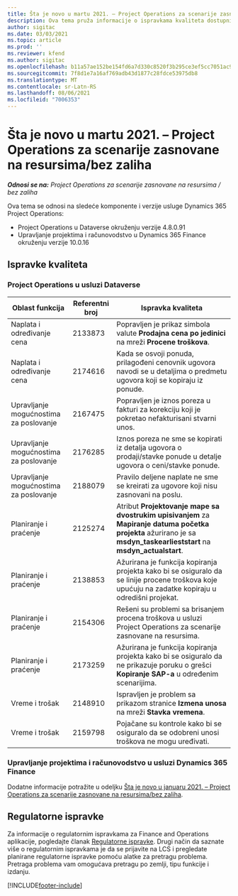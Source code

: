 ```yaml
---
title: Šta je novo u martu 2021. – Project Operations za scenarije zasnovane na resursima/bez zaliha
description: Ova tema pruža informacije o ispravkama kvaliteta dostupnim u izdanju usluge Project Operations za mart 2021. za scenarije zasnovane na resursima/bez zaliha.
author: sigitac
ms.date: 03/03/2021
ms.topic: article
ms.prod: ''
ms.reviewer: kfend
ms.author: sigitac
ms.openlocfilehash: b11a57ae152be154fd6a7d330c8520f3b295ce3ef5cc7051ac9b343e3bcdbe12
ms.sourcegitcommit: 7f8d1e7a16af769adb43d1877c28fdce53975db8
ms.translationtype: MT
ms.contentlocale: sr-Latn-RS
ms.lasthandoff: 08/06/2021
ms.locfileid: "7006353"
---
```

# <a name="whats-new-march-2021---project-operations-for-resourcenon-stocked-based-scenarios"></a>Šta je novo u martu 2021. – Project Operations za scenarije zasnovane na resursima/bez zaliha

_**Odnosi se na:** Project Operations za scenarije zasnovane na resursima / bez zaliha_

Ova tema se odnosi na sledeće komponente i verzije usluge Dynamics 365 Project Operations:

- Project Operations u Dataverse okruženju verzije 4.8.0.91 
- Upravljanje projektima i računovodstvo u Dynamics 365 Finance okruženju verzije 10.0.16 

## <a name="quality-updates"></a>Ispravke kvaliteta

### <a name="project-operations-on-dataverse"></a>Project Operations u usluzi Dataverse


| **Oblast funkcija** | **Referentni broj** | **Ispravka kvaliteta** |
| --- | --- | --- |
| Naplata i određivanje cena | 2133873 | Popravljen je prikaz simbola valute **Prodajna cena po jedinici** na mreži **Procene troškova**. |
| Naplata i određivanje cena | 2174616 | Kada se osvoji ponuda, prilagođeni cenovnik ugovora navodi se u detaljima o predmetu ugovora koji se kopiraju iz ponude. |
| Upravljanje mogućnostima za poslovanje | 2167475 | Popravljen je iznos poreza u fakturi za korekciju koji je pokretao nefakturisani stvarni unos. |
| Upravljanje mogućnostima za poslovanje | 2176285 | Iznos poreza ne sme se kopirati iz detalja ugovora o prodaji/stavke ponude u detalje ugovora o ceni/stavke ponude. |
| Upravljanje mogućnostima za poslovanje | 2188079 | Pravilo deljene naplate ne sme se kreirati za ugovore koji nisu zasnovani na poslu. |
| Planiranje i praćenje | 2125274 | Atribut **Projektovanje mape sa dvostrukim upisivanjem** za **Mapiranje datuma početka projekta** ažurirano je sa **msdyn\_taskearlieststart** na **msdyn\_actualstart**. |
| Planiranje i praćenje | 2138853 | Ažurirana je funkcija kopiranja projekta kako bi se osiguralo da se linije procene troškova koje upućuju na zadatke kopiraju u odredišni projekat. |
| Planiranje i praćenje | 2154306 | Rešeni su problemi sa brisanjem procena troškova u usluzi Project Operations za scenarije zasnovane na resursima. |
| Planiranje i praćenje | 2173259 | Ažurirana je funkcija kopiranja projekta kako bi se osiguralo da ne prikazuje poruku o grešci **Kopiranje SAP-a** u određenim scenarijima. |
| Vreme i trošak | 2148910 | Ispravljen je problem sa prikazom stranice **Izmena unosa** na mreži **Stavka vremena**. |
| Vreme i trošak | 2159798 | Pojačane su kontrole kako bi se osiguralo da se odobreni unosi troškova ne mogu uređivati. |

### <a name="project-management-and-accounting-on-dynamics-365-finance"></a>Upravljanje projektima i računovodstvo u usluzi Dynamics 365 Finance

Dodatne informacije potražite u odeljku [Šta je novo u januaru 2021. – Project Operations za scenarije zasnovane na resursima/bez zaliha](whats-new-jan-2021-resource-based.md).

## <a name="regulatory-updates"></a>Regulatorne ispravke

Za informacije o regulatornim ispravkama za Finance and Operations aplikacije, pogledajte članak [Regulatorne ispravke](/dynamics365/finance/localizations/regulatory-updates). Drugi način da saznate više o regulatornim ispravkama je da se prijavite na LCS i pregledate planirane regulatorne ispravke pomoću alatke za pretragu problema. Pretraga problema vam omogućava pretragu po zemlji, tipu funkcije i izdanju.


[!INCLUDE[footer-include](../includes/footer-banner.md)]